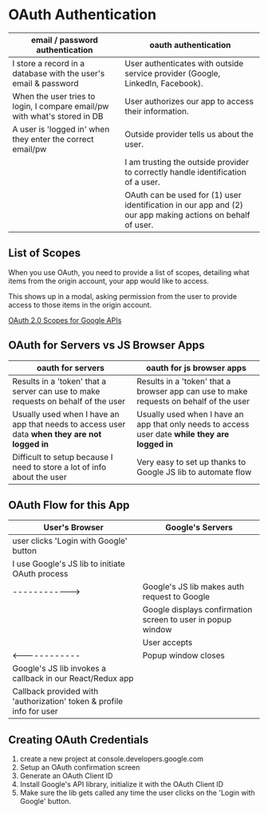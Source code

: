 # OAuth Authentication

| email / password authentication | oauth authentication |
| --- | --- |
| I store a record in a database with the user's email & password | User authenticates with outside service provider (Google, LinkedIn, Facebook). |
| When the user tries to login, I compare email/pw with what's stored in DB | User authorizes our app to access their information.
| A user is 'logged in' when they enter the correct email/pw | Outside provider tells us about the user.
|  | I am trusting the outside provider to correctly handle identification of a user.
|  | OAuth can be used for (1) user identification in our app and (2) our app making actions on behalf of user.

## List of Scopes

When you use OAuth, you need to provide a list of scopes, detailing what items from the origin account, your app would like to access.

This shows up in a modal, asking permission from the user to provide access to those items in the origin account.

[OAuth 2.0 Scopes for Google APIs](https://developers.google.com/identity/protocols/oauth2/scopes)

## OAuth for Servers vs JS Browser Apps

| oauth for servers | oauth for js browser apps |
| --- | --- |
| Results in a 'token' that a server can use to make requests on behalf of the user| Results in a 'token' that a browser app can use to make requests on behalf of the user|
| Usually used when I have an app that needs to access user data **when they are not logged in**| Usually used when I have an app that only needs to access user date **while they are logged in** |
| Difficult to setup because I need to store a lot of info about the user | Very easy to set up thanks to  Google JS lib to automate flow |

## OAuth Flow for this App

| User's Browser | Google's Servers |
| --- | --- |
| user clicks 'Login with Google' button| |
| I use Google's JS lib to initiate OAuth process| |
| ------------> | Google's JS lib makes auth request to Google |
|| Google displays confirmation screen to user in popup window|
|| User accepts|
|<------------| Popup window closes|
| Google's JS lib invokes a callback in our React/Redux app||
| Callback provided with 'authorization' token & profile info for user||

## Creating OAuth Credentials
1. create a new project at console.developers.google.com
2. Setup an OAuth confirmation screen
3. Generate an OAuth Client ID
4. Install Google's API library, initialize it with the OAuth Client ID
5. Make sure the lib gets called any time the user clicks on the 'Login with Google' button.

